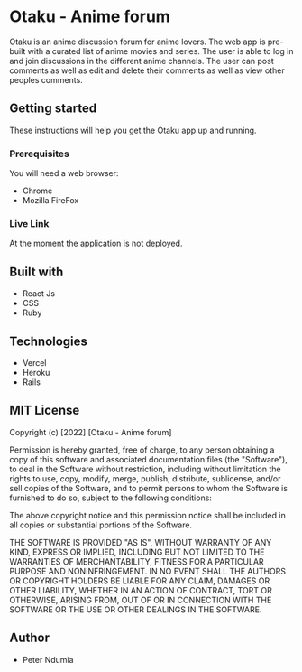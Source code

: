 # Otaku - Anime forum

Otaku is an anime discussion forum for anime lovers. The web app is pre-built with a curated list of anime movies and series. The user is able to log in and join discussions in the different anime channels. The user can post comments as well as edit and delete their comments as well as view other peoples comments.

## Getting started

These instructions will help you get the Otaku app up and running.

### Prerequisites

You will need a web browser:
- Chrome
- Mozilla FireFox

### Live Link

At the moment the application is not deployed.

## Built with

- React Js
- CSS
- Ruby

## Technologies
- Vercel
- Heroku
- Rails

## MIT License

Copyright (c) [2022] [Otaku - Anime forum]

Permission is hereby granted, free of charge, to any person obtaining a copy
of this software and associated documentation files (the "Software"), to deal
in the Software without restriction, including without limitation the rights
to use, copy, modify, merge, publish, distribute, sublicense, and/or sell
copies of the Software, and to permit persons to whom the Software is
furnished to do so, subject to the following conditions:

The above copyright notice and this permission notice shall be included in all
copies or substantial portions of the Software.

THE SOFTWARE IS PROVIDED "AS IS", WITHOUT WARRANTY OF ANY KIND, EXPRESS OR
IMPLIED, INCLUDING BUT NOT LIMITED TO THE WARRANTIES OF MERCHANTABILITY,
FITNESS FOR A PARTICULAR PURPOSE AND NONINFRINGEMENT. IN NO EVENT SHALL THE
AUTHORS OR COPYRIGHT HOLDERS BE LIABLE FOR ANY CLAIM, DAMAGES OR OTHER
LIABILITY, WHETHER IN AN ACTION OF CONTRACT, TORT OR OTHERWISE, ARISING FROM,
OUT OF OR IN CONNECTION WITH THE SOFTWARE OR THE USE OR OTHER DEALINGS IN THE
SOFTWARE.

## Author

- Peter Ndumia
